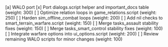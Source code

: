 [a] WALO port
[x] Port dialogs.script helper and important_docs table (weight: 300)
[ ] Optimize relation loops in game_relations.script (weight: 250)
[ ] Harden sim_offline_combat loops (weight: 200)
[ ] Add nil checks to smart_terrain_warfare.script (weight: 150)
[ ] Merge tasks_assault stability fixes (weight: 150)
[ ] Merge tasks_smart_control stability fixes (weight: 100)
[ ] Integrate warfare options into ui_options.script (weight: 200)
[ ] Review remaining WALO scripts for minor changes (weight: 100)

